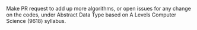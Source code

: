 Make PR request to add up more algorithms, or open issues for any change on the codes, under Abstract Data Type based on A Levels Computer Science (9618) syllabus.
